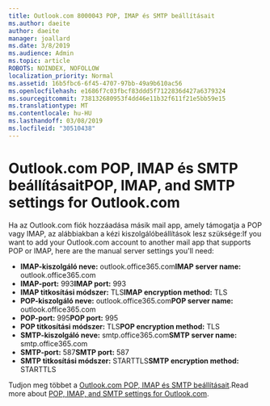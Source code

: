 ```yaml
---
title: Outlook.com 8000043 POP, IMAP és SMTP beállításait
ms.author: daeite
author: daeite
manager: joallard
ms.date: 3/8/2019
ms.audience: Admin
ms.topic: article
ROBOTS: NOINDEX, NOFOLLOW
localization_priority: Normal
ms.assetid: 16b5fbc6-6f45-4707-97bb-49a9b610ac56
ms.openlocfilehash: e1686f7c03fbcf83ddd5f7122836d427a6379324
ms.sourcegitcommit: 738132680953f4dd46e11b32f611f21e5bb59e15
ms.translationtype: MT
ms.contentlocale: hu-HU
ms.lasthandoff: 03/08/2019
ms.locfileid: "30510438"
---
```

# <a name="pop-imap-and-smtp-settings-for-outlookcom"></a><span data-ttu-id="45b36-102">Outlook.com POP, IMAP és SMTP beállításait</span><span class="sxs-lookup"><span data-stu-id="45b36-102">POP, IMAP, and SMTP settings for Outlook.com</span></span>

<span data-ttu-id="45b36-103">Ha az Outlook.com fiók hozzáadása másik mail app, amely támogatja a POP vagy IMAP, az alábbiakban a kézi kiszolgálóbeállítások lesz szüksége:</span><span class="sxs-lookup"><span data-stu-id="45b36-103">If you want to add your Outlook.com account to another mail app that supports POP or IMAP, here are the manual server settings you'll need:</span></span>
  
- <span data-ttu-id="45b36-104">**IMAP-kiszolgáló neve:** outlook.office365.com</span><span class="sxs-lookup"><span data-stu-id="45b36-104">**IMAP server name:** outlook.office365.com</span></span> 
- <span data-ttu-id="45b36-105">**IMAP-port:** 993</span><span class="sxs-lookup"><span data-stu-id="45b36-105">**IMAP port:** 993</span></span>   
- <span data-ttu-id="45b36-106">**IMAP titkosítási módszer:** TLS</span><span class="sxs-lookup"><span data-stu-id="45b36-106">**IMAP encryption method:** TLS</span></span>   
- <span data-ttu-id="45b36-107">**POP-kiszolgáló neve:** outlook.office365.com</span><span class="sxs-lookup"><span data-stu-id="45b36-107">**POP server name:** outlook.office365.com</span></span>  
- <span data-ttu-id="45b36-108">**POP-port:** 995</span><span class="sxs-lookup"><span data-stu-id="45b36-108">**POP port:** 995</span></span>  
- <span data-ttu-id="45b36-109">**POP titkosítási módszer:** TLS</span><span class="sxs-lookup"><span data-stu-id="45b36-109">**POP encryption method:** TLS</span></span>  
- <span data-ttu-id="45b36-110">**SMTP-kiszolgáló neve:** smtp.office365.com</span><span class="sxs-lookup"><span data-stu-id="45b36-110">**SMTP server name:** smtp.office365.com</span></span> 
- <span data-ttu-id="45b36-111">**SMTP-port:** 587</span><span class="sxs-lookup"><span data-stu-id="45b36-111">**SMTP port:** 587</span></span> 
- <span data-ttu-id="45b36-112">**SMTP titkosítási módszer:** STARTTLS</span><span class="sxs-lookup"><span data-stu-id="45b36-112">**SMTP encryption method:** STARTTLS</span></span> 

<span data-ttu-id="45b36-113">Tudjon meg többet a [Outlook.com POP, IMAP és SMTP beállításait](https://go.microsoft.com/fwlink/p/?linkid=2001402&amp;clcid=0x409).</span><span class="sxs-lookup"><span data-stu-id="45b36-113">Read more about [POP, IMAP, and SMTP settings for Outlook.com](https://go.microsoft.com/fwlink/p/?linkid=2001402&amp;clcid=0x409).</span></span>